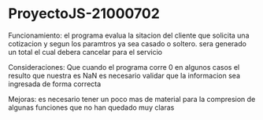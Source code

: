 # ProyectoJS-21000702

Funcionamiento: el programa evalua la sitacion del cliente que solicita una cotizacion y segun los paramtros ya sea casado o soltero. sera generado un total el cual
debera cancelar para el servicio

Consideraciones: Que cuando el programa corre 0 en algunos casos el resulto que nuestra es NaN es necesario validar que la informacion sea ingresada de forma
correcta

Mejoras: es necesario tener un poco mas de material para la compresion de algunas funciones que no han quedado muy claras
